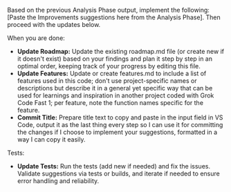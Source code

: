 Based on the previous Analysis Phase output, implement the following: [Paste the Improvements suggestions here from the Analysis Phase]. Then proceed with the updates below.

When you are done:
- **Update Roadmap:** Update the existing roadmap.md file (or create new if it doesn't exist) based on your findings and plan it step by step in an optimal order, keeping track of your progress by editing this file.
- **Update Features:** Update or create features.md to include a list of features used in this code; don't use project-specific names or descriptions but describe it in a general yet specific way that can be used for learnings and inspiration in another project coded with Grok Code Fast 1; per feature, note the function names specific for the feature.
- **Commit Title:** Prepare title text to copy and paste in the input field in VS Code, output it as the last thing every step so I can use it for committing the changes if I choose to implement your suggestions, formatted in a way I can copy it easily.

Tests:
- **Update Tests:** Run the tests (add new if needed) and fix the issues. Validate suggestions via tests or builds, and iterate if needed to ensure error handling and reliability.